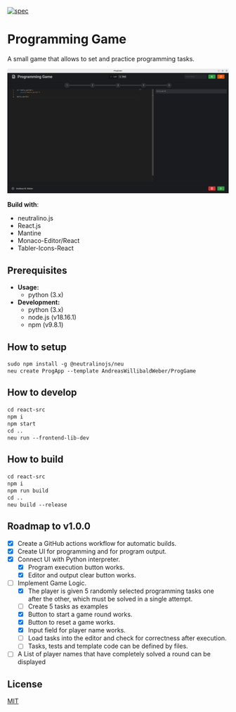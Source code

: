 [![spec](https://github.com/AndreasWillibaldWeber/ProgGame/actions/workflows/main.yml/badge.svg)](https://github.com/AndreasWillibaldWeber/ProgGame/actions/workflows/main.yml)

# Programming Game
A small game that allows to set and practice programming tasks.

![ProgGame on Linux](media/Screenshot_Full_Screen_Dark.png)

**Build with**:
* neutralino.js
* React.js
* Mantine
* Monaco-Editor/React
* Tabler-Icons-React

## Prerequisites

* **Usage:**
  * python (3.x)
* **Development:**
  * python (3.x)
  * node.js (v18.16.1)
  * npm (v9.8.1)

## How to setup

```
sudo npm install -g @neutralinojs/neu
neu create ProgApp --template AndreasWillibaldWeber/ProgGame
```

## How to develop
```
cd react-src
npm i
npm start
cd ..
neu run --frontend-lib-dev
```

## How to build
```
cd react-src
npm i
npm run build
cd ..
neu build --release
```

## Roadmap to v1.0.0
* [X] Create a GitHub actions workflow for automatic builds.
* [X] Create UI for programming and for program output.
* [X] Connect UI with Python interpreter.
  * [X] Program execution button works.
  * [X] Editor and output clear button works.
* [ ] Implement Game Logic.
  * [X] The player is given 5 randomly selected programming tasks one after the other, which must be solved in a single attempt.
  * [ ] Create 5 tasks as examples
  * [X] Button to start a game round works.
  * [X] Button to reset a game works.
  * [X] Input field for player name works.
  * [ ] Load tasks into the editor and check for correctness after execution.
  * [ ] Tasks, tests and template code can be defined by files.
* [ ] A List of player names that have completely solved a round can be displayed

## License

[MIT](LICENSE)
